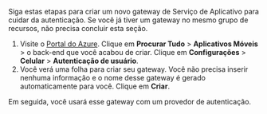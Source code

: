 
Siga estas etapas para criar um novo gateway de Serviço de Aplicativo para cuidar da autenticação. Se você já tiver um gateway no mesmo grupo de recursos, não precisa concluir esta seção.

1. Visite o [Portal do Azure]. Clique em **Procurar Tudo** > **Aplicativos Móveis** > o back-end que você acabou de criar. Clique em **Configurações** > **Celular** > **Autenticação de usuário**. 
2. Você verá uma folha para criar seu gateway. Você não precisa inserir nenhuma informação e o nome desse gateway é gerado automaticamente para você. Clique em **Criar**.

Em seguida, você usará esse gateway com um provedor de autenticação.

<!-- URLs. -->
[Portal do Azure]: https://portal.azure.com/

<!---HONumber=Oct15_HO3-->